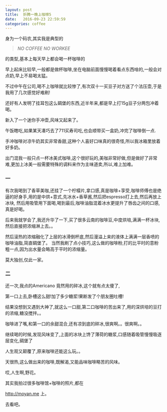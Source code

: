 ```yaml
---
layout: post
title:  折腾一晚上咖啡5
date:   2016-09-23 22:59:59
categories: coffee
---
```


身为一个码农,其实我是典型的
>*NO COFFEE NO WORKEE*

的类型,基本上每天早上都会喝一杯咖啡的

早上起床比较早,一般都是做杯咖啡,坐在电脑前面慢慢喝着看点东西啥的,一般会对点奶,早上不易喝太猛。

不过中午在公司,喝不上咖啡就比较惨了,有次双十一买豆子对方送了个法压壶,于是我用了几次感觉好难刷!

还好有人发明了挂耳包这么碉堡的东西,近半年来,都是早上打15g豆子分两包冲着喝。

新入了一个迷你手冲壶,风味又起来了。

午饭瞎吃,如果某天凑巧去了711买寿司吃,也会顺带买一盒奶,冲完了咖啡倒一点.

手冲咖啡对凉牛奶其实非常香甜,这种个人喜好口味真的很奇怪,所以我冰箱里放着好多奶。

出门混我一般只点一杯冰美式咖啡,这个很好玩的,美咖非常好做,但是做好了非常难,更加上冰美一般需要特殊的调料来作为主味道卖,所以,难上加难。

### 一

有次我喝到了香草美咖,还挂了一个柠檬片,拿口感,真是咖啡+享受,咖啡师傅也是绝逼的好身手,用的是中烘+意式,先冰水+香草酱,然后把espresso打上去,然后再放上冰块,
然后用吸管用下面喝,喝到最后,咖啡油脂混着冰水更提升了唇齿之间的口感,真是好喝。

后来我就学会了,我还升华了一下,买了很多云南的咖啡豆,中度烘培,满满一杯冰块,然后直接把浓缩淋上去。。

然后滚热的浓缩融化了上层的冰滑倒杯底,然后漫溢上来的液体上满满一层香喷的咖啡油脂,简直碉堡了。
当然我刷了点小技巧,这么做的咖啡粉,打的比平时的意粉粗一点,因为出水量会略高于平时的浓缩量。

莫大独创,仅此一家。

### 二

还一次,我点的Americano 竟然用的碎冰,这个就有点太傻了,

第一口上去,卧槽这么甜!加了多少糖浆!果断发了个朋友圈吐槽!

结果没想到又遇到大神了,就这么一口甜,第二口咖啡的苦出来了,用的深烘培的豆打的浓缩,糖没搅拌。。

咖啡进了嘴,和第一口的余甜混合,还有凉到底的碎冰,很爽啊。。很爽啊。。

继续喝的时候,发现风味变了,上面的冰块上馋了薄荷的糖浆,口感随着吸管慢慢吸逐层变化,碉堡了

人生观又颠覆了,原来咖啡还能这么玩。。

天很热,这么做出来的咖啡,既解渴,又能品味咖啡略苦的风味。

哎,人生啊,野花。


其实我拍过很多咖啡馆+咖啡的照片,都在

http://moyan.me 上。

去看吧。
























